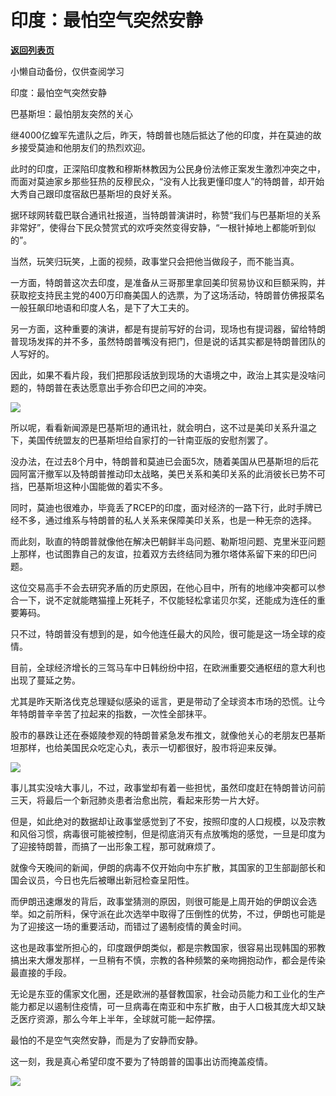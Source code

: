# 印度：最怕空气突然安静

[**返回列表页**](/gzh/政事堂2019)

小懒自动备份，仅供查阅学习

印度：最怕空气突然安静  

巴基斯坦：最怕朋友突然的关心

  

继4000亿蝗军先遣队之后，昨天，特朗普也随后抵达了他的印度，并在莫迪的故乡接受莫迪和他朋友们的热烈欢迎。

  

此时的印度，正深陷印度教和穆斯林教因为公民身份法修正案发生激烈冲突之中，而面对莫迪家乡那些狂热的反穆民众，“没有人比我更懂印度人”的特朗普，却开始大秀自己跟印度宿敌巴基斯坦的良好关系。

  

据环球网转载巴联合通讯社报道，当特朗普演讲时，称赞“我们与巴基斯坦的关系非常好”，使得台下民众赞赏式的欢呼突然变得安静，“一根针掉地上都能听到似的”。

  

  

当然，玩笑归玩笑，上面的视频，政事堂只会把他当做段子，而不能当真。  

  

一方面，特朗普这次去印度，是准备从三哥那里拿回美印贸易协议和巨额采购，并获取挖支持民主党的400万印裔美国人的选票，为了这场活动，特朗普仿佛报菜名一般狂飙印地语和印度人名，是下了大工夫的。

  

另一方面，这种重要的演讲，都是有提前写好的台词，现场也有提词器，留给特朗普现场发挥的并不多，虽然特朗普嘴没有把门，但是说的话其实都是特朗普团队的人写好的。

  

因此，如果不看片段，我们把那段话放到现场的大语境之中，政治上其实是没啥问题的，特朗普在表达愿意出手弥合印巴之间的冲突。

  

![](https://mmbiz.qpic.cn/mmbiz_jpg/rxhS23yu8cOiajJPfjATUQL1MJcuL0sgW8LvYJyaxtX2qRicGOdUb70BnUFqNUkpLaXeSYV2wOmnSrM5VuOIBicgw/640?wx_fmt=jpeg)

  

所以呢，看看新闻源是巴基斯坦的通讯社，就会明白，这不过是美印关系升温之下，美国传统盟友的巴基斯坦给自家打的一针南亚版的安慰剂罢了。

  

没办法，在过去8个月中，特朗普和莫迪已会面5次，随着美国从巴基斯坦的后花园阿富汗撤军以及特朗普推动印太战略，美巴关系和美印关系的此消彼长已势不可挡，巴基斯坦这种小国能做的着实不多。  

  

同时，莫迪也很难办，毕竟丢了RCEP的印度，面对经济的一路下行，此时手牌已经不多，通过维系与特朗普的私人关系来保障美印关系，也是一种无奈的选择。

  

而此刻，耿直的特朗普就像他在解决巴朝鲜半岛问题、勒斯坦问题、克里米亚问题上那样，也试图靠自己的友谊，拉着双方去终结同为雅尔塔体系留下来的印巴问题。

  

这位交易高手不会去研究矛盾的历史原因，在他心目中，所有的地缘冲突都可以参合一下，说不定就能瞎猫撞上死耗子，不仅能轻松拿诺贝尔奖，还能成为连任的重要筹码。

  

只不过，特朗普没有想到的是，如今他连任最大的风险，很可能是这一场全球的疫情。

  

目前，全球经济增长的三驾马车中日韩纷纷中招，在欧洲重要交通枢纽的意大利也出现了蔓延之势。

  

尤其是昨天斯洛伐克总理疑似感染的谣言，更是带动了全球资本市场的恐慌。让今年特朗普辛辛苦了拉起来的指数，一次性全部抹平。

  

股市的暴跌让还在泰姬陵参观的特朗普紧急发布推文，就像他关心的老朋友巴基斯坦那样，也给美国民众吃定心丸，表示一切都很好，股市将迎来反弹。  

  

![](https://mmbiz.qpic.cn/mmbiz_png/rxhS23yu8cOiajJPfjATUQL1MJcuL0sgWvibOVrNQ9ly2rSBNlWyyTAFrfwlXwD0icfhoqJZK6GUPcdcQm7d5E5bA/640?wx_fmt=png)

  

事儿其实没啥大事儿，不过，政事堂却有着一些担忧，虽然印度赶在特朗普访问前三天，将最后一个新冠肺炎患者治愈出院，看起来形势一片大好。

  

但是，如此绝对的数据却让政事堂感觉到了不安，按照印度的人口规模，以及宗教和风俗习惯，病毒很可能被控制，但是彻底消灭有点放嘴炮的感觉，一旦是印度为了迎接特朗普，而搞了一出形象工程，那可就麻烦了。  

  

就像今天晚间的新闻，伊朗的病毒不仅开始向中东扩散，其国家的卫生部副部长和国会议员，今日也先后被曝出新冠检查呈阳性。  

  

而伊朗迅速爆发的背后，政事堂猜测的原因，则很可能是上周开始的伊朗议会选举。如之前所料，保守派在此次选举中取得了压倒性的优势，不过，伊朗也可能是为了迎接这一场的重要活动，而错过了遏制疫情的黄金时间。

  

这也是政事堂所担心的，印度跟伊朗类似，都是宗教国家，很容易出现韩国的邪教搞出来大爆发那样，一旦稍有不慎，宗教的各种频繁的亲吻拥抱动作，都会是传染最直接的手段。  

  

无论是东亚的儒家文化圈，还是欧洲的基督教国家，社会动员能力和工业化的生产能力都足以遏制住疫情，可一旦病毒在南亚和中东扩散，由于人口极其庞大却又缺乏医疗资源，那么今年上半年，全球就可能一起停摆。  

  

最怕的不是空气突然安静，而是为了安静而安静。  

  

这一刻，我是真心希望印度不要为了特朗普的国事出访而掩盖疫情。

  

![](https://mmbiz.qpic.cn/mmbiz_jpg/rxhS23yu8cPp0iaKAfe0ZsWfgGcY72o9Nror8TicrtnlDsqzY7y4Kum4fM3X0FMEGlbvm9HvZUiaETSnLt4DHNLbQ/640?wx_fmt=jpeg)

